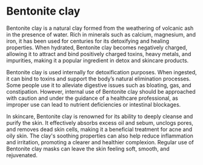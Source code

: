 <!--
source: GPT-4o
tags: bile-acid-sequestrants
-->

# Bentonite clay

Bentonite clay is a natural clay formed from the weathering of volcanic ash in the presence of water. Rich in minerals such as calcium, magnesium, and iron, it has been used for centuries for its detoxifying and healing properties. When hydrated, Bentonite clay becomes negatively charged, allowing it to attract and bind positively charged toxins, heavy metals, and impurities, making it a popular ingredient in detox and skincare products.

Bentonite clay is used internally for detoxification purposes. When ingested, it can bind to toxins and support the body’s natural elimination processes. Some people use it to alleviate digestive issues such as bloating, gas, and constipation. However, internal use of Bentonite clay should be approached with caution and under the guidance of a healthcare professional, as improper use can lead to nutrient deficiencies or intestinal blockages.

In skincare, Bentonite clay is renowned for its ability to deeply cleanse and purify the skin. It effectively absorbs excess oil and sebum, unclogs pores, and removes dead skin cells, making it a beneficial treatment for acne and oily skin. The clay's soothing properties can also help reduce inflammation and irritation, promoting a clearer and healthier complexion. Regular use of Bentonite clay masks can leave the skin feeling soft, smooth, and rejuvenated.
